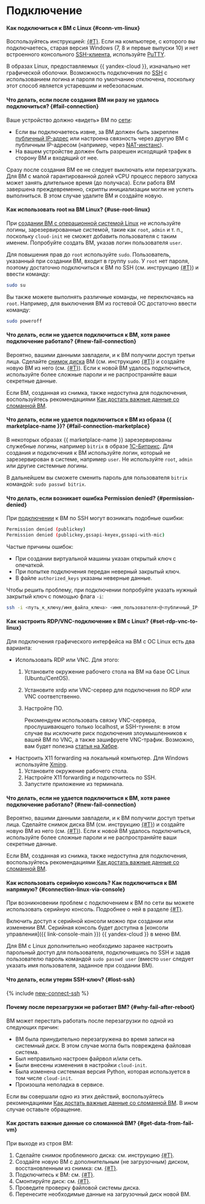 # Подключение


#### Как подключиться к ВМ с Linux {#conn-vm-linux}

Воспользуйтесь инструкцией: [{#T}](../../compute/operations/vm-connect/ssh.md). Если на компьютере, с которого вы подключаетесь, старая версия Windows (7, 8 и первые выпуски 10) и нет встроенного консольного [SSH-клиента](../../glossary/ssh-keygen.md), используйте [PuTTY](https://www.putty.org/).

В образах Linux, предоставляемых {{ yandex-cloud }}, изначально нет графической оболочки. Возможность подключения по [SSH](../../glossary/ssh-keygen.md) с использованием логина и пароля по умолчанию отключена, поскольку этот способ является устаревшим и небезопасным.

#### Что делать, если после создания ВМ ни разу не удалось подключиться? {#fail-connection}

Ваше устройство должно «видеть» ВМ по [сети](../../vpc/concepts/network.md#network):
* Если вы подключаетесь извне, за ВМ должен быть закреплен [публичный IP-адрес](../../vpc/concepts/address.md#public-addresses) или настроена связность через другую ВМ с публичным IP-адресом (например, через [NAT-инстанс](../../tutorials/routing/nat-instance/index.md)).
* На вашем устройстве должен быть разрешен исходящий трафик в сторону ВМ и входящий от нее.

Сразу после создания ВМ ее не следует выключать или перезагружать. Для ВМ с малой гарантированной долей vCPU процесс первого запуска может занять длительное время (до получаса). Если работа ВМ завершена преждевременно, скрипты инициализации могли не успеть выполниться. В этом случае удалите ВМ и создайте новую.

#### Как использовать root на ВМ Linux? {#use-root-linux}

При [создании ВМ с операционной системой Linux](../../compute/operations/vm-create/create-linux-vm.md) не используйте логины, зарезервированные системой, такие как `root`, `admin` и т. п., поскольку `cloud-init` не сможет добавить пользователя с таким именем. Попробуйте создать ВМ, указав логин пользователя `user`.

Для повышения прав до `root` используйте `sudo`. Пользователь, указанный при создании ВМ, входит в группу `sudo`. У `root` нет пароля, поэтому достаточно подключиться к ВМ по SSH (см. инструкцию [{#T}](../../compute/operations/vm-connect/ssh.md)) и ввести команду:

```bash
sudo su
```

Вы также можете выполнять различные команды, не переключаясь на `root`. Например, для выключения ВМ из гостевой ОС достаточно ввести команду:

```bash
sudo poweroff
```

#### Что делать, если не удается подключиться к ВМ, хотя ранее подключение работало? {#new-fail-connection}

Вероятно, вашими данными завладели, и к ВМ получили доступ третьи лица. Сделайте [снимок диска](../../compute/concepts/snapshot.md) ВМ (см. инструкцию [{#T}](../../compute/operations/disk-control/create-snapshot.md)) и создайте новую ВМ из него (см. [{#T}](../../compute/operations/vm-create/create-from-snapshots.md)). Если к новой ВМ удалось подключиться, используйте более сложные пароли и не распространяйте ваши секретные данные.

Если ВМ, созданная из снимка, также недоступна для подключения, воспользуйтесь рекомендациями [Как достать важные данные со сломанной ВМ](#get-data-from-fail-vm).

#### Что делать, если не удается подключиться к ВМ из образа {{ marketplace-name }}? {#fail-connection-marketplace}

В некоторых образах {{ marketplace-name }} зарезервированы служебные логины, например `bitrix` в образе [1С-Битрикс](/marketplace/products/yc/bitrix-1c-centos-7). Для создания и подключения к ВМ используйте логин, который не зарезервирован в системе, например `user`. Не используйте `root`, `admin` или другие системные логины.

В дальнейшем вы сможете сменить пароль для пользователя `bitrix` командой: `sudo passwd bitrix`.

#### Что делать, если возникает ошибка Permission denied? {#permission-denied}

При [подключении](../../compute/operations/vm-connect/ssh.md#vm-connect) к ВМ по SSH могут возникать подобные ошибки:

```bash
Permission denied (publickey)
Permission denied (publickey,gssapi-keyex,gssapi-with-mic)
```

Частые причины ошибок:

* При создании виртуальной машины указан открытый ключ с опечаткой.
* При попытке подключения передан неверный закрытый ключ.
* В файле `authorized_keys` указаны неверные данные.

Чтобы решить проблему, при подключении попробуйте указать нужный закрытый ключ с помощью флага `-i`:

  ```bash
  ssh -i <путь_к_ключу/имя_файла_ключа> <имя_пользователя>@<публичный_IP-адрес_ВМ>
  ```

#### Как настроить RDP/VNC-подключение к ВМ с Linux? {#set-rdp-vnc-to-linux}

Для подключения графического интерфейса на ВМ с ОС Linux есть два варианта:
* Использовать RDP или VNC. Для этого:
  1. Установите окружение рабочего стола на ВМ на базе ОС Linux (Ubuntu/CentOS).
  1. Установите xrdp или VNC-сервер для подключения по RDP или VNC соответственно.
  1. Настройте ПО.

     Рекомендуем использовать связку VNC-сервера, прослушивающего только localhost, и SSH-туннеля: в этом случае вы исключите риск подключения злоумышленников к вашей ВМ по VNC, а также зашифруете VNC-трафик. Возможно, вам будет полезна [статья на Хабре](https://habr.com/ru/company/ua-hosting/blog/273201/).
* Настроить X11 forwarding на локальный компьютер. Для Windows используйте [Xming](https://sourceforge.net/projects/xming/).
  1. Установите окружение рабочего стола.
  1. Настройте X11 forwarding и подключитесь по SSH.
  1. Запустите приложение из терминала.

#### Что делать, если не удается подключиться к ВМ, хотя ранее подключение работало? {#new-fail-connection}

Вероятно, вашими данными завладели, и к ВМ получили доступ третьи лица. Сделайте снимок диска ВМ (см. инструкцию [{#T}](../../compute/operations/disk-control/create-snapshot.md)) и создайте новую ВМ из него (см. [{#T}](../../compute/operations/vm-create/create-from-snapshots.md)). Если к новой ВМ удалось подключиться, используйте более сложные пароли и не распространяйте ваши секретные данные.

Если ВМ, созданная из снимка, также недоступна для подключения, воспользуйтесь рекомендациями [Как достать важные данные со сломанной ВМ](#get-data-from-fail-vm).

#### Как использовать серийную консоль? Как подключиться к ВМ напрямую? {#connection-linux-via-console}

При возникновении проблем с подключением к ВМ по сети вы можете использовать серийную консоль. Подробнее о ней в разделе [{#T}](../../compute/operations/serial-console/index.md).

Включить доступ к серийной консоли можно при создании или изменении ВМ. Серийная консоль будет доступна в [консоли управления]({{ link-console-main }}) {{ yandex-cloud }} в меню ВМ.

Для ВМ с Linux дополнительно необходимо заранее настроить парольный доступ для пользователя, подключившись по SSH и задав пользователю пароль командой `sudo passwd user` (вместо `user` следует указать имя пользователя, заданное при создании ВМ).

#### Что делать, если утерян SSH-ключ? {#lost-ssh}

{% include [new-connect-ssh](new-connect-ssh.md) %}

#### Почему после перезагрузки не работает ВМ? {#why-fail-after-reboot}

ВМ может перестать работать после перезагрузки по одной из следующих причин:
* ВМ была принудительно перезагружена во время записи на системный диск. В этом случае могла быть повреждена файловая система.
* Был неправильно настроен файрвол и/или сеть.
* Были внесены изменения в настройки `cloud-init`.
* Была изменена системная версия Python, которая используется в том числе `cloud-init`.
* Произошла неполадка в сервисе.

Если вы совершали одно из этих действий, воспользуйтесь рекомендациями [Как достать важные данные со сломанной ВМ](#get-data-from-fail-vm). В ином случае оставьте обращение.

#### Как достать важные данные со сломанной ВМ? {#get-data-from-fail-vm}

При выходе из строя ВМ:
1. Сделайте снимок проблемного диска: см. инструкцию [{#T}](../../compute/operations/disk-control/create-snapshot.md).
1. Создайте новую ВМ с дополнительным (не загрузочным) диском, восстановленным из снимка: см. [{#T}](../../compute/operations/vm-create/create-from-snapshots.md).
1. Подключитесь к ВМ: см. [{#T}](../../compute/operations/index.md#vm-use).
1. Смонтируйте диск: см. [{#T}](../../compute/operations/vm-control/vm-attach-disk.md#mount-disk-and-fix-uuid).
1. Проведите проверку файловой системы диска.
1. Перенесите необходимые данные на загрузочный диск новой ВМ.